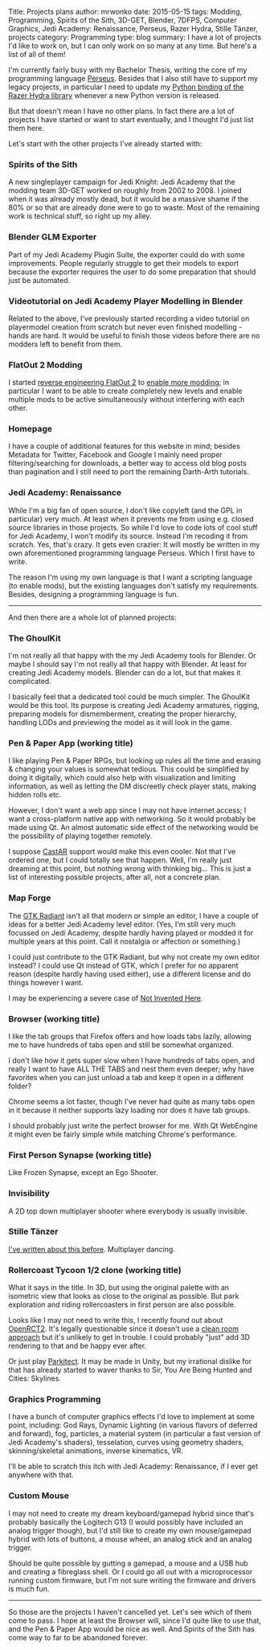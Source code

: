 Title: Projects plans
author: mrwonko
date: 2015-05-15
tags: Modding, Programming, Spirits of the Sith, 3D-GET, Blender, 7DFPS, Computer Graphics, Jedi Academy: Renaissance, Perseus, Razer Hydra, Stille Tänzer, projects
category: Programming
type: blog
summary: I have a lot of projects I'd like to work on, but I can only work on so many at any time. But here's a list of all of them! 

I'm currently fairly busy with my Bachelor Thesis, writing the core of my programming language [Perseus](https://github.com/mrwonko/perseus). Besides that I also still have to support my legacy projects, in particular I need to update my [Python binding of the Razer Hydra library](https://github.com/mrwonko/PySixense) whenever a new Python version is released.

But that doesn't mean I have no other plans. In fact there are a lot of projects I have started or want to start eventually, and I thought I'd just list them here.

Let's start with the other projects I've already started with:

###	Spirits of the Sith

A new singleplayer campaign for Jedi Knight: Jedi Academy that the modding team 3D-GET worked on roughly from 2002 to 2008. I joined when it was already mostly dead, but it would be a massive shame if the 80% or so that are already done were to go to waste. Most of the remaining work is technical stuff, so right up my alley.

### Blender GLM Exporter

Part of my Jedi Academy Plugin Suite, the exporter could do with some improvements. People regularly struggle to get their models to export because the exporter requires the user to do some preparation that should just be automated.

### Videotutorial on Jedi Academy Player Modelling in Blender

Related to the above, I've previously started recording a video tutorial on playermodel creation from scratch but never even finished modelling - hands are hard. It would be useful to finish those videos before there are no modders left to benefit from them.

### FlatOut 2 Modding

I started [reverse engineering FlatOut 2](https://github.com/mrwonko/fo2re) to [enable more modding](https://github.com/mrwonko/fo2unleashed/); in particular I want to be able to create completely new levels and enable multiple mods to be active simultaneously without interfering with each other.

### Homepage

I have a couple of additional features for this website in mind; besides Metadata for Twitter, Facebook and Google I mainly need proper filtering/searching for downloads, a better way to access old blog posts than pagination and I still need to port the remaining Darth-Arth tutorials.

### Jedi Academy: Renaissance

While I'm a big fan of open source, I don't like copyleft (and the GPL in particular) very much. At least when it prevents me from using e.g. closed source libraries in those projects. So while I'd love to code lots of cool stuff for Jedi Academy, I won't modify its source. Instead I'm recoding it from scratch. Yes, that's crazy. It gets even crazier: It will mostly be written in my own aforementioned programming language Perseus. Which I first have to write.

The reason I'm using my own language is that I want a scripting language (to enable mods), but the existing languages don't satisfy my requirements. Besides, designing a programming language is fun.

---

And then there are a whole lot of planned projects:

### The GhoulKit

I'm not really all that happy with the my Jedi Academy tools for Blender. Or maybe I should say I'm not really all that happy with Blender. At least for creating Jedi Academy models. Blender can do a lot, but that makes it complicated.

I basically feel that a dedicated tool could be much simpler. The GhoulKit would be this tool. Its purpose is creating Jedi Academy armatures, rigging, preparing models for dismemberment, creating the proper hierarchy, handling LODs and previewing the model as it will look in the game.

### Pen & Paper App (working title)

I like playing Pen & Paper RPGs, but looking up rules all the time and erasing & changing your values is somewhat tedious. This could be simplified by doing it digitally, which could also help with visualization and limiting information, as well as letting the DM discreetly check player stats, making hidden rolls etc.

However, I don't want a web app since I may not have internet access; I want a cross-platform native app with networking. So it would probably be made using Qt. An almost automatic side effect of the networking would be the possibility of playing together remotely.

I suppose [CastAR](http://castar.com/) support would make this even cooler. Not that I've ordered one, but I could totally see that happen. Well, I'm really just dreaming at this point, but nothing wrong with thinking big... This is just a list of interesting possible projects, after all, not a concrete plan.

### Map Forge

The [GTK Radiant](http://icculus.org/gtkradiant/) isn't all that modern or simple an editor, I have a couple of ideas for a better Jedi Academy level editor. (Yes, I'm still very much focussed on Jedi Academy, despite hardly having played or modded it for multiple years at this point. Call it nostalgia or affection or something.)

I could just contribute to the GTK Radiant, but why not create my own editor instead? I could use Qt instead of GTK, which I prefer for no apparent reason (despite hardly having used either), use a different license and do things however I want.

I may be experiencing a severe case of [Not Invented Here](http://en.wikipedia.org/wiki/Not_invented_here).

### Browser (working title)

I like the tab groups that Firefox offers and how loads tabs lazily, allowing me to have hundreds of tabs open and still be somewhat organized.

I don't like how it gets super slow when I have hundreds of tabs open, and really I want to have ALL THE TABS and nest them even deeper; why have favorites when you can just unload a tab and keep it open in a different folder?

Chrome seems a lot faster, though I've never had quite as many tabs open in it because it neither supports lazy loading nor does it have tab groups.

I should probably just write the perfect browser for me. With Qt WebEngine it might even be fairly simple while matching Chrome's performance.

### First Person Synapse (working title)

Like Frozen Synapse, except an Ego Shooter.

### Invisibility

A 2D top down multiplayer shooter where everybody is usually invisible.

### Stille Tänzer

[I've written about this before]({filename}../legacy/49-a-mazeing.rst). Multiplayer dancing.

### Rollercoast Tycoon 1/2 clone (working title)

What it says in the title. In 3D, but using the original palette with an isometric view that looks as close to the original as possible. But park exploration and riding rollercoasters in first person are also possible.

Looks like I may not need to write this, I recently found out about [OpenRCT2](https://github.com/IntelOrca/OpenRCT2). It's legally questionable since it doesn't use a [clean room approach](http://en.wikipedia.org/wiki/Clean_room_design) but it's unlikely to get in trouble. I could probably "just" add 3D rendering to that and be happy ever after.

Or just play [Parkitect](http://www.themeparkitect.com/). It may be made in Unity, but my irrational dislike for that has already started to waver thanks to Sir, You Are Being Hunted and Cities: Skylines.

### Graphics Programming

I have a bunch of computer graphics effects I'd love to implement at some point, including: God Rays, Dynamic Lighting (in various flavors of deferred and forward), fog, particles, a material system (in particular a fast version of Jedi Academy's shaders), tesselation, curves using geometry shaders, skinning/skeletal animations, inverse kinematics, VR.

I'll be able to scratch this itch with Jedi Academy: Renaissance, if I ever get anywhere with that.

### Custom Mouse

I may not need to create my dream keyboard/gamepad hybrid since that's probably basically the Logitech G13 (I would possibly have included an analog trigger though), but I'd still like to create my own mouse/gamepad hybrid with lots of buttons, a mouse wheel, an analog stick and an analog trigger.

Should be quite possible by gutting a gamepad, a mouse and a USB hub and creating a fibreglass shell. Or I could go all out with a microprocessor running custom firmware, but I'm not sure writing the firmware and drivers is much fun.

---

So those are the projects I haven't cancelled yet. Let's see which of them come to pass. I hope at least the Browser will, since I'd quite like to use that, and the Pen & Paper App would be nice as well. And Spirits of the Sith has come way to far to be abandoned forever.

